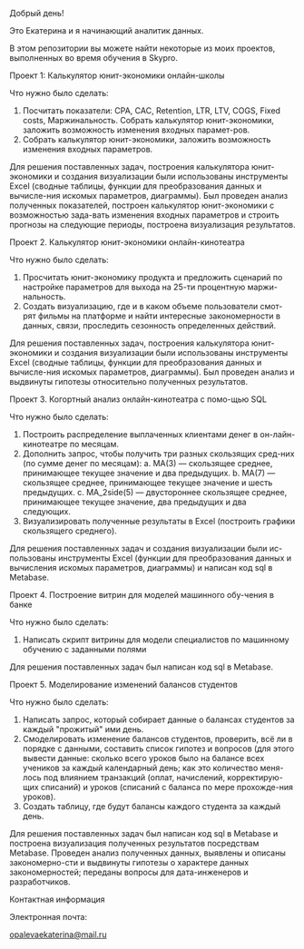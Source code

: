 Добрый день! 
 
Это Екатерина и я начинающий аналитик данных. 

В этом репозитории вы можете найти некоторые из моих проектов, выполненных во время обучения в Skypro.

Проект 1: Калькулятор юнит-экономики онлайн-школы

Что нужно было сделать:
1.	Посчитать показатели: CPA, CAC, Retention, LTR, LTV, COGS, Fixed costs, Маржинальность. Собрать калькулятор юнит-экономики, заложить возможность изменения входных парамет-ров.
2.	Собрать калькулятор юнит-экономики, заложить возможность изменения входных параметров.

Для решения поставленных задач, построения калькулятора юнит-экономики и создания визуализации были использованы инструменты Excel (сводные таблицы, функции для преобразования данных и вычисле-ния искомых параметров, диаграммы). Был проведен анализ полученных показателей, построен калькулятор юнит-экономики с возможностью зада-вать изменения входных параметров и строить прогнозы на следующие периоды, построена визуализация результатов.


Проект 2. Калькулятор юнит-экономики онлайн-кинотеатра

Что нужно было сделать:
1.	Просчитать юнит-экономику продукта и предложить сценарий по настройке параметров для выхода на 25-ти процентную маржи-нальность.
2.	Создать визуализацию, где и в каком объеме пользователи смот-рят фильмы на платформе и найти интересные закономерности в данных, связи, проследить сезонность определенных действий.

Для решения поставленных задач, построения калькулятора юнит-экономики и создания визуализации были использованы инструменты Excel (сводные таблицы, функции для преобразования данных и вычисле-ния искомых параметров, диаграммы). Был проведен анализ и выдвинуты гипотезы относительно полученных результатов.


Проект 3. Когортный анализ онлайн-кинотеатра с помо-щью SQL

Что нужно было сделать:

1.	Построить распределение выплаченных клиентами денег в он-лайн-кинотеатре по месяцам.
2.	Дополнить запрос, чтобы получить три разных скользящих сред-них (по сумме денег по месяцам):
a.	MA(3) — скользящее среднее, принимающее текущее значение и два предыдущих.
b.	MA(7) — скользящее среднее, принимающее текущее значение и шесть предыдущих.
c.	MA_2side(5) — двустороннее скользящее среднее, принимающее текущее значение, два предыдущих и два следующих.
3.	Визуализировать полученные результаты в Excel  (построить графики скользящего среднего).

Для решения поставленных задач и создания визуализации были ис-пользованы инструменты Excel (функции для преобразования данных и вычисления искомых параметров, диаграммы) и написан код sql в Metabase. 


Проект 4. Построение витрин для моделей машинного обу-чения в банке

Что нужно было сделать:
1.	Написать скрипт витрины для модели специалистов по машинному обучению с заданными полями

Для решения поставленных задач был написан код sql в Metabase.


Проект 5. Моделирование изменений балансов студентов

Что нужно было сделать:
1.	Написать запрос, который собирает данные о балансах студентов за каждый "прожитый" ими день.
2.	Смоделировать изменение балансов студентов, проверить, всё ли в порядке с данными, составить список гипотез и вопросов (для этого вывести данные: сколько всего уроков было на балансе всех учеников за каждый календарный день; как это количество меня-лось под влиянием транзакций (оплат, начислений, корректирую-щих списаний) и уроков (списаний с баланса по мере прохожде-ния уроков).
3.	Создать таблицу, где будут балансы каждого студента за каждый день.
   
Для решения поставленных задач был написан код sql в Metabase и построена визуализация полученных результатов посредствам Metabase. Проведен анализ полученных данных, выявлены и описаны закономерно-сти и выдвинуты гипотезы о характере данных закономерностей; переданы вопросы для дата-инженеров и разработчиков. 



Контактная информация

Электронная почта:

opalevaekaterina@mail.ru











